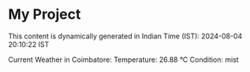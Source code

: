 # My Project

This content is dynamically generated in Indian Time (IST): 2024-08-04 20:10:22 IST


Current Weather in Coimbatore:
Temperature: 26.88 °C
Condition: mist
